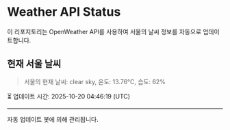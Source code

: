 
# Weather API Status

이 리포지토리는 OpenWeather API를 사용하여 서울의 날씨 정보를 자동으로 업데이트합니다.

## 현재 서울 날씨
> 서울의 현재 날씨: clear sky, 온도: 13.76°C, 습도: 62%

⏳ 업데이트 시간: 2025-10-20 04:46:19 (UTC)

---
자동 업데이트 봇에 의해 관리됩니다.
